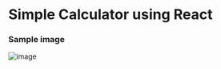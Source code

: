# Simple Calculator using React

### Sample image
![image](https://user-images.githubusercontent.com/90235063/233804093-ca34cc33-1dff-46a5-91a9-e7ace00a13ce.png)
